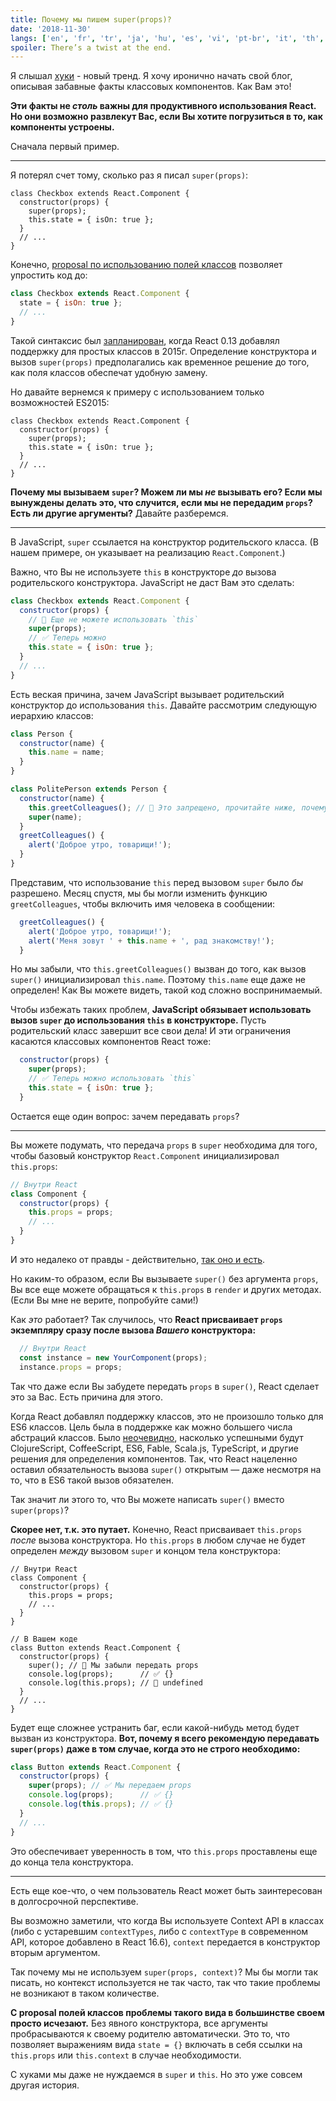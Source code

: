 ```yaml
---
title: Почему мы пишем super(props)?
date: '2018-11-30'
langs: ['en', 'fr', 'tr', 'ja', 'hu', 'es', 'vi', 'pt-br', 'it', 'th', 'my', 'ru']
spoiler: There’s a twist at the end.
---
```



Я слышал [хуки](https://reactjs.org/docs/hooks-intro.html) - новый тренд. Я хочу иронично начать свой блог, описывая забавные факты классовых компонентов. Как Вам это!

**Эти факты не *столь* важны для продуктивного использования React. Но они возможно развлекут Вас, если Вы хотите погрузиться в то, как компоненты устроены.**

Сначала первый пример.

---

Я потерял счет тому, сколько раз я писал `super(props)`:

```jsx{3}
class Checkbox extends React.Component {
  constructor(props) {
    super(props);
    this.state = { isOn: true };
  }
  // ...
}
```

Конечно, [proposal по использованию полей классов](https://github.com/tc39/proposal-class-fields) позволяет упростить код до:

```jsx
class Checkbox extends React.Component {
  state = { isOn: true };
  // ...
}
```

Такой синтаксис был [запланирован](https://reactjs.org/blog/2015/01/27/react-v0.13.0-beta-1.html#es7-property-initializers), когда React 0.13 добавлял поддержку для простых классов в 2015г. Определение конструктора и вызов `super(props)` предполагались как временное решение до того, как поля классов обеспечат удобную замену.

Но давайте вернемся к примеру с использованием только возможностей ES2015:

```jsx{3}
class Checkbox extends React.Component {
  constructor(props) {
    super(props);
    this.state = { isOn: true };
  }
  // ...
}
```

**Почему мы вызываем `super`? Можем ли мы *не* вызывать его? Если мы вынуждены делать это, что случится, если мы не передадим `props`? Есть ли другие аргументы?** Давайте разберемся.

---

В JavaScript, `super` ссылается на конструктор родительского класса. (В нашем примере, он указывает на реализацию `React.Component`.)

Важно, что Вы не используете `this` в конструкторе *до* вызова родительского конструктора. JavaScript не даст Вам это сделать:

```jsx
class Checkbox extends React.Component {
  constructor(props) {
    // 🔴 Еще не можете использовать `this`
    super(props);
    // ✅ Теперь можно
    this.state = { isOn: true };
  }
  // ...
}
```

Есть веская причина, зачем JavaScript вызывает родительский конструктор до использования `this`. Давайте рассмотрим следующую иерархию классов:

```jsx
class Person {
  constructor(name) {
    this.name = name;
  }
}

class PolitePerson extends Person {
  constructor(name) {
    this.greetColleagues(); // 🔴 Это запрещено, прочитайте ниже, почему
    super(name);
  }
  greetColleagues() {
    alert('Доброе утро, товарищи!');
  }
}
```

Представим, что использование `this` перед вызовом `super` было *бы* разрешено. Месяц спустя, мы бы могли изменить функцию `greetColleagues`, чтобы включить имя человека в сообщении:

```jsx
  greetColleagues() {
    alert('Доброе утро, товарищи!');
    alert('Меня зовут ' + this.name + ', рад знакомству!');
  }
```

Но мы забыли, что `this.greetColleagues()` вызван до того, как вызов `super()` инициализировал `this.name`. Поэтому `this.name` еще даже не определен! Как Вы можете видеть, такой код сложно воспринимаемый.

Чтобы избежать таких проблем, **JavaScript обязывает использовать вызов `super` до использования `this` в конструкторе.** Пусть родительский класс завершит все свои дела! И эти ограничения касаются классовых компонентов React тоже:

```jsx
  constructor(props) {
    super(props);
    // ✅ Теперь можно использовать `this`
    this.state = { isOn: true };
  }
```

Остается еще один вопрос: зачем передавать `props`?

---

Вы можете подумать, что передача `props` в `super` необходима для того, чтобы базовый конструктор `React.Component` инициализировал `this.props`:

```jsx
// Внутри React
class Component {
  constructor(props) {
    this.props = props;
    // ...
  }
}
```

И это недалеко от правды - действительно, [так оно и есть](https://github.com/facebook/react/blob/1d25aa5787d4e19704c049c3cfa985d3b5190e0d/packages/react/src/ReactBaseClasses.js#L22).

Но каким-то образом, если Вы вызываете `super()` без аргумента `props`, Вы все еще можете обращаться к `this.props` в `render` и других методах. (Если Вы мне не верите, попробуйте сами!)

Как *это* работает? Так случилось, что **React присваивает `props` экземпляру сразу после вызова *Вашего* конструктора:**

```jsx
  // Внутри React
  const instance = new YourComponent(props);
  instance.props = props;
```

Так что даже если Вы забудете передать `props` в `super()`, React сделает это за Вас. Есть причина для этого.

Когда React добавлял поддержку классов, это не произошло только для ES6 классов. Цель была в поддержке как можно большего числа абстраций классов. Было [неочевидно](https://reactjs.org/blog/2015/01/27/react-v0.13.0-beta-1.html#other-languages), насколько успешными будут ClojureScript, CoffeeScript, ES6, Fable, Scala.js, TypeScript, и другие решения для определения компонентов. Так, что React нацеленно оставил обязательность вызова `super()` открытым — даже несмотря на то, что в ES6 такой вызов обязателен.

Так значит ли этого то, что Вы можете написать `super()` вместо `super(props)`?

**Скорее нет, т.к. это путает.** Конечно, React присваивает `this.props` *после* вызова конструктора. Но `this.props` в любом случае не будет определен *между* вызовом `super` и концом тела конструктора:

```jsx{14}
// Внутри React
class Component {
  constructor(props) {
    this.props = props;
    // ...
  }
}

// В Вашем коде
class Button extends React.Component {
  constructor(props) {
    super(); // 😬 Мы забыли передать props
    console.log(props);      // ✅ {}
    console.log(this.props); // 😬 undefined 
  }
  // ...
}
```

Будет еще сложнее устранить баг, если какой-нибудь метод будет вызван из конструктора. **Вот, почему я всего рекомендую передавать `super(props)` даже в том случае, когда это не строго необходимо:**

```jsx
class Button extends React.Component {
  constructor(props) {
    super(props); // ✅ Мы передаем props
    console.log(props);      // ✅ {}
    console.log(this.props); // ✅ {}
  }
  // ...
}
```

Это обеспечивает уверенность в том, что `this.props` проставлены еще до конца тела конструктора.

-----

Есть еще кое-что, о чем пользователь React может быть заинтересован в долгосрочной перспективе.

Вы возможно заметили, что когда Вы используете Context API в классах (либо с устаревшим `contextTypes`, либо с `contextType` в современном API, которое добавлено в React 16.6), `context` передается в конструктор вторым аргументом.

Так почему мы не используем `super(props, context)`? Мы бы могли так писать, но контекст используется не так часто, так что такие проблемы не возникают в таком количестве.

**С proposal полей классов проблемы такого вида в большинстве своем просто исчезают.** Без явного конструктора, все аргументы пробрасываются к своему родителю автоматически. Это то, что позволяет выражениям вида `state = {}` включать в себя ссылки на `this.props` или `this.context` в случае необходимости.

С хуками мы даже не нуждаемся в `super` и `this`. Но это уже совсем другая история.

